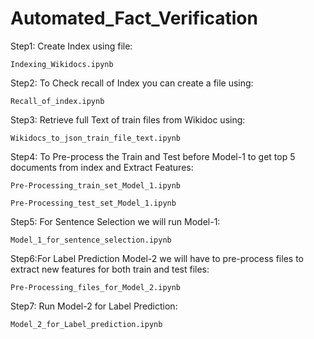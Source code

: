# Automated_Fact_Verification

Step1: Create Index using file: 

    Indexing_Wikidocs.ipynb

Step2: To Check recall of Index you can create a file using: 

    Recall_of_index.ipynb		

Step3: Retrieve full Text of train files from Wikidoc using:

    Wikidocs_to_json_train_file_text.ipynb

Step4: To Pre-process the Train and Test before Model-1 to get top 5 documents from index and Extract Features:

    Pre-Processing_train_set_Model_1.ipynb
    
    Pre-Processing_test_set_Model_1.ipynb

Step5: For Sentence Selection we will run Model-1:

    Model_1_for_sentence_selection.ipynb

Step6:For Label Prediction Model-2 we will have to pre-process files to extract new features for both train and test files:

    Pre-Processing_files_for_Model_2.ipynb

Step7: Run Model-2 for Label Prediction:

    Model_2_for_Label_prediction.ipynb
